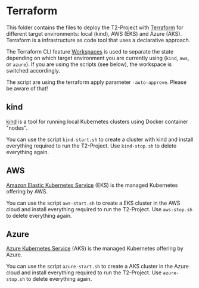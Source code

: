# Terraform

This folder contains the files to deploy the T2-Project with [Terraform](https://www.terraform.io/) for different target environments: local (kind), AWS (EKS) and Azure (AKS). Terraform is a infrastructure as code tool that uses a declarative approach.

The Terraform CLI feature [Workspaces](https://developer.hashicorp.com/terraform/cli/workspaces) is used to separate the state depending on which target environment you are currently using (`kind`, `aws`, or `azure`).
If you are using the scripts (see below), the workspace is switched accordingly.

The script are using the terraform apply parameter `-auto-approve`. Please be aware of that!

## kind

[kind](https://kind.sigs.k8s.io/) is a tool for running local Kubernetes clusters using Docker container "nodes".

You can use the script `kind-start.sh` to create a cluster with kind and install everything required to run the T2-Project. Use `kind-stop.sh` to delete everything again.

## AWS

[Amazon Elastic Kubernetes Service](https://aws.amazon.com/de/eks/) (EKS) is the managed Kubernetes offering by AWS.

You can use the script `aws-start.sh` to create a EKS cluster in the AWS cloud and install everything required to run the T2-Project. Use `aws-stop.sh` to delete everything again.

## Azure

[Azure Kubernetes Service](https://learn.microsoft.com/en-us/azure/aks/) (AKS) is the managed Kubernetes offering by Azure.

You can use the script `azure-start.sh` to create a AKS cluster in the Azure cloud and install everything required to run the T2-Project. Use `azure-stop.sh` to delete everything again.
